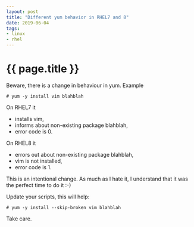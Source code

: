 ```yaml
---
layout: post
title: "Different yum behavior in RHEL7 and 8"
date: 2019-06-04
tags:
- linux
- rhel
---
```

{{ page.title }}
================

Beware, there is a change in behaviour in yum. Example

    # yum -y install vim blahblah

On RHEL7 it

* installs vim,
* informs about non-existing package blahblah,
* error code is 0.

On RHEL8 it

* errors out about non-existing package blahblah,
* vim is not installed,
* error code is 1.

This is an intentional change. As much as I hate it, I understand that it was the perfect time to do it :-)

Update your scripts, this will help:

    # yum -y install --skip-broken vim blahblah

Take care.

